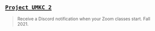 ## [`Project UMKC 2`](http://lxrbckl.com/Project-UMKC-2)
> Receive a Discord notification when your Zoom classes start. Fall 2021.
